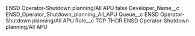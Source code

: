 <?xml version="1.0" encoding="UTF-8"?>
<CustomMetadata xmlns="http://soap.sforce.com/2006/04/metadata" xmlns:xsi="http://www.w3.org/2001/XMLSchema-instance" xmlns:xsd="http://www.w3.org/2001/XMLSchema">
    <label>ENSD Operator-Shutdown planning/All APU</label>
    <protected>false</protected>
    <values>
        <field>Developer_Name__c</field>
        <value xsi:type="xsd:string">ENSD_Operator_Shutdown_planning_All_APU</value>
    </values>
    <values>
        <field>Queue__c</field>
        <value xsi:type="xsd:string">ENSD Operator-Shutdown planning/All APU</value>
    </values>
    <values>
        <field>Role__c</field>
        <value xsi:type="xsd:string">TOP THOR ENSD Operator-Shutdown planning/All APU</value>
    </values>
</CustomMetadata>
